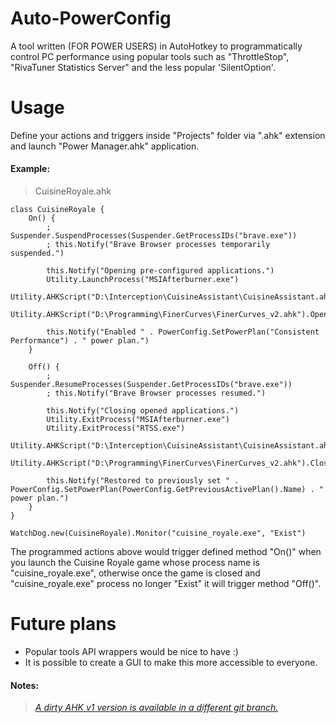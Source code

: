# Auto-PowerConfig

A tool written (FOR POWER USERS) in AutoHotkey to programmatically control PC performance using popular tools such as "ThrottleStop", "RivaTuner Statistics Server" and the less popular 'SilentOption'.

# Usage

Define your actions and triggers inside "Projects" folder via ".ahk" extension and launch "Power Manager.ahk" application.

#### Example:

> CuisineRoyale.ahk
```autohotkey
class CuisineRoyale {
	On() {	
		; Suspender.SuspendProcesses(Suspender.GetProcessIDs("brave.exe"))
		; this.Notify("Brave Browser processes temporarily suspended.")
		
		this.Notify("Opening pre-configured applications.")
		Utility.LaunchProcess("MSIAfterburner.exe")
		Utility.AHKScript("D:\Interception\CuisineAssistant\CuisineAssistant.ahk").Open()
		Utility.AHKScript("D:\Programming\FinerCurves\FinerCurves_v2.ahk").Open()
		
		this.Notify("Enabled " . PowerConfig.SetPowerPlan("Consistent Performance") . " power plan.")
	}
	
	Off() {
		; Suspender.ResumeProcesses(Suspender.GetProcessIDs("brave.exe"))
		; this.Notify("Brave Browser processes resumed.")
		
		this.Notify("Closing opened applications.")
		Utility.ExitProcess("MSIAfterburner.exe")
		Utility.ExitProcess("RTSS.exe")
		Utility.AHKScript("D:\Interception\CuisineAssistant\CuisineAssistant.ahk").Close()
		Utility.AHKScript("D:\Programming\FinerCurves\FinerCurves_v2.ahk").Close()

		this.Notify("Restored to previously set " . PowerConfig.SetPowerPlan(PowerConfig.GetPreviousActivePlan().Name) . " power plan.")
	}
}

WatchDog.new(CuisineRoyale).Monitor("cuisine_royale.exe", "Exist")
```

The programmed actions above would trigger defined method "On()" when you launch the Cuisine Royale game whose process name is "cuisine_royale.exe", otherwise once the game is closed and "cuisine_royale.exe" process no longer "Exist" it will trigger method "Off()".

# Future plans

- Popular tools API wrappers would be nice to have :)
- It is possible to create a GUI to make this more accessible to everyone.

#### Notes: 
> [*A dirty AHK v1 version is available in a different git branch.*](https://github.com/manciuszz/Auto-PowerConfig/tree/master)
